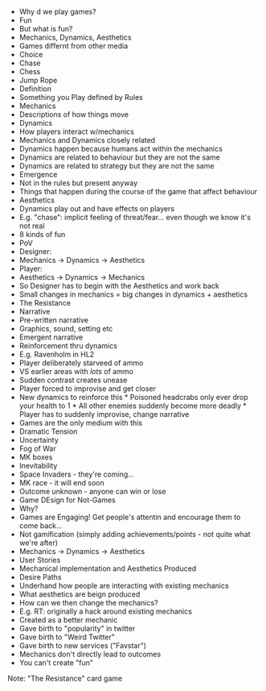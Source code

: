 * Why d we play games?
 * Fun
 * But what is fun?
* Mechanics, Dynamics, Aesthetics
 * Games differnt from other media
  * Choice 
   * Chase
   * Chess
   * Jump Rope
 * Definition
  * Something you Play defined by Rules
 * Mechanics
  * Descriptions of how things move
 * Dynamics
  * How players interact w/mechanics
 * Mechanics and Dynamics closely related
  * Dynamics happen because humans act within the mechanics
 * Dynamics are related to behaviour but they are not the same
 * Dynamics are related to strategy but they are not the same
 * Emergence
  * Not in the rules but present anyway
  * Things that happen during the course of the game that affect behaviour
 * Aesthetics
  * Dynamics play out and have effects on players
  * E.g. "chase": implicit feeling of threat/fear... even though we know it's not real
  * 8 kinds of fun
 * PoV
  * Designer:
   * Mechanics -> Dynamics -> Aesthetics
  * Player:
   * Aesthetics -> Dynamics -> Mechanics
  * So Designer has to begin with the Aesthetics and work back
* Small changes in mechanics = big changes in dynamics + aesthetics
 * The Resistance
* Narrative
 * Pre-written narrative
  * Graphics, sound, setting etc
 * Emergent narrative
  * Reinforcement thru dynamics
  * E.g. Ravenholm in HL2
   * Player deliberately starveed of ammo
   * VS earlier areas with *lots* of ammo
   * Sudden contrast creates unease
   * Player forced to improvise and get closer
   * New dynamics to reinforce this
    * Poisoned headcrabs only ever drop your health to 1
    * All other enemies suddenly become more deadly
    * Player has to suddenly improvise, change narrative
  * Games are the only medium with this
* Dramatic Tension
 * Uncertainty
  * Fog of War
  * MK boxes
 * Inevitability
  * Space Invaders - they're coming... 
  * MK race - it will end soon
 * Outcome unknown - anyone can win or lose
* Game DEsign for Not-Games
 * Why?
  * Games are Engaging! Get people's attentin and encourage them to come back...
  * Not gamification (simply adding achievements/points - not quite what we're after)
   * Mechanics -> Dynamics -> Aesthetics
 * User Stories
  * Mechanical implementation and Aesthetics Produced
 * Desire Paths
  * Underhand how people are interacting with existing mechanics
  * What aesthetics are beign produced
  * How can we then change the mechanics?
  * E.g. RT: originally a hack around existing mechanics
   * Created as a better mechanic
   * Gave birth to "popularity" in twitter
   * Gave birth to "Weird Twitter"
   * Gave birth to new services ("Favstar")
 * Mechanics don't directly lead to outcomes
  * You can't create "fun"

Note: "The Resistance" card game

